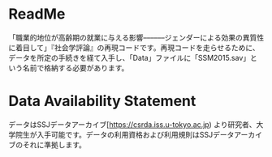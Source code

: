 # ReadMe

「職業的地位が高齢期の就業に与える影響––––––ジェンダーによる効果の異質性に着目して」『社会学評論』の再現コードです。再現コードを走らせるために、データを所定の手続きを経て入手し、「Data」ファイルに「SSM2015.sav」という名前で格納する必要があります。

# Data Availability Statement

データはSSJデータアーカイブ[https://csrda.iss.u-tokyo.ac.jp) より研究者、大学院生が入手可能です。データの利用資格および利用規則はSSJデータアーカイブのそれに準拠します。
